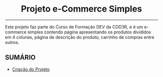<h1 align='center'>Projeto e-Commerce Simples</h1>

___

Este projeto faz parte do Curso de Formação DEV da COD3R, e é um e-commerce simples contendo página apresentando os produtos divididos em 4 colunas, página de descrição do produto, carrinho de compras entre outros.

## SUMÁRIO

- [Criação do Projeto](./DOCUMENTACAO.md/#criação-do-projeto)
